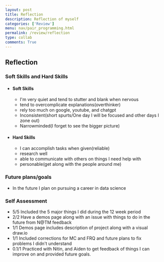 ```yaml
---
layout: post
title: Reflection
description: Reflection of myself
categories: ['Review']
menu: nav/pair_programming.html
permalink: /review/reflection
type: collab
comments: True
---
```


## Reflection

### Soft Skills and Hard Skills
- #### Soft Skills
    - I'm very quiet and tend to stutter and blank when nervous
    - tend to overcomplicate explanations(overthinker)
    - rely too much on google, youtube, and chatgpt
    - Inconsistent(short spurts/One day I will be focused and other days I zone out)
    - Narrowminded(I forget to see the bigger picture)
- #### Hard Skills
    - I can accomplish tasks when given(reliable)
    - research well
    - able to communicate with others on things I need help with
    - personable(get along with the people around me)


### Future plans/goals
- In the future I plan on pursuing a career in data science

### Self Assessment
- 5/5 Included the 5 major things I did during the 12 week period
- 2/2 Have a demos page along with an issue with things to do in the future from N@TM feedback
- 1/1 Demos page includes description of project along with a visual draw.io
- 1/1 Included corrections for MC and FRQ and future plans to fix problems I didn't understand
- 0.1/1 Practiced with Nitin, and Aiden to get feedback of things I can improve on and provided future goals.

